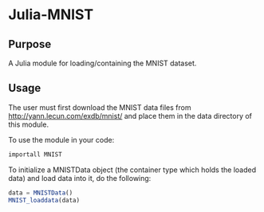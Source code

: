 Julia-MNIST
===========

Purpose
-------

A Julia module for loading/containing the MNIST dataset. 


Usage
-----

The user must first download the MNIST data files from http://yann.lecun.com/exdb/mnist/ and place them in the data directory of this module.

To use the module in your code:

```julia
importall MNIST
```

To initialize a MNISTData object (the container type which holds the loaded data) and load data into it, do the following:

```julia
data = MNISTData()
MNIST_loaddata(data)
```

